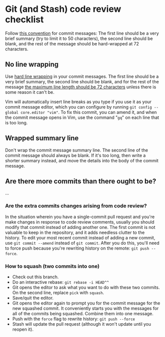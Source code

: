 # Git (and Stash) code review checklist

Follow [this convention](http://tbaggery.com/2008/04/19/a-note-about-git-commit-messages.html) for commit messages: The first line should be a very brief summary (try to limit it to 50 characters), the second line should be blank, and the rest of the message should be hard-wrapped at 72 characters.

## No line wrapping

Use [hard line wrapping](http://stopwritingramblingcommitmessages.com/) in your commit messages. The first line should be a very brief summary, the second line should be blank, and for the rest of the message [the maximum line length should be 72 characters](http://tbaggery.com/2008/04/19/a-note-about-git-commit-messages.html) unless there is some reason it can't be.

Vim will automatically insert line breaks as you type if you use it as your commit message editor, which you can configure by running `git config --global core.editor "vim"`. To fix this commit, you can amend it, and when the commit message opens in Vim, use the command "`gq`" on each line that is too long.

## Wrapped summary line

Don't wrap the commit message summary line. The second line of the commit message should always be blank. If it's too long, then write a shorter summary instead, and move the details into the body of the commit message.

## Are there more commits than there ought to be?

...

### Are the extra commits changes arising from code review?

In the situation wherein you have a single-commit pull request and you're make changes in response to code review comments, usually you should modify that commit instead of adding another one. The first commit is not valuable to keep in the repository, and it adds needless clutter to the history. To edit your most recent commit instead of adding a new commit, use `git commit --amend` instead of `git commit`. After you do this, you'll need to force push because you're rewriting history on the remote: `git push --force`.

### How to squash (two commits into one)

* Check out this branch.
* Do an interactive rebase: `git rebase -i HEAD^^`
* Git opens the editor to ask what you want to do with these two commits. On the second line, replace `pick` with `squash`.
* Save/quit the editor.
* Git opens the editor again to prompt you for the commit message for the new squashed commit. It conveniently starts you with the messages for all of the commits being squashed. Combine them into one message.
* Push with the `force` flag to rewrite history: `git push --force`
* Stash will update the pull request (although it won't update until you reopen it).

